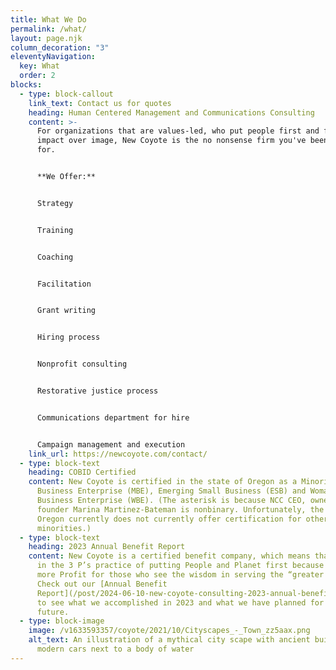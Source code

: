```yaml
---
title: What We Do
permalink: /what/
layout: page.njk
column_decoration: "3"
eleventyNavigation:
  key: What
  order: 2
blocks:
  - type: block-callout
    link_text: Contact us for quotes
    heading: Human Centered Management and Communications Consulting
    content: >-
      For organizations that are values-led, who put people first and focus on
      impact over image, New Coyote is the no nonsense firm you've been looking
      for.


      **We Offer:**


      Strategy


      Training


      Coaching


      Facilitation


      Grant writing


      Hiring process


      Nonprofit consulting


      Restorative justice process


      Communications department for hire


      Campaign management and execution
    link_url: https://newcoyote.com/contact/
  - type: block-text
    heading: COBID Certified
    content: New Coyote is certified in the state of Oregon as a Minority-Owned
      Business Enterprise (MBE), Emerging Small Business (ESB) and Woman*-Owned
      Business Enterprise (WBE). (The asterisk is because NCC CEO, owner, and
      founder Marina Martinez-Bateman is nonbinary. Unfortunately, the state of
      Oregon currently does not currently offer certification for other gender
      minorities.)
  - type: block-text
    heading: 2023 Annual Benefit Report
    content: New Coyote is a certified benefit company, which means that we believe
      in the 3 P’s practice of putting People and Planet first because it means
      more Profit for those who see the wisdom in serving the “greater good.”
      Check out our [Annual Benefit
      Report](/post/2024-06-10-new-coyote-consulting-2023-annual-benefit-corporation-report/)
      to see what we accomplished in 2023 and what we have planned for the
      future.
  - type: block-image
    image: /v1633593357/coyote/2021/10/Cityscapes_-_Town_zz5aax.png
    alt_text: An illustration of a mythical city scape with ancient buildings and
      modern cars next to a body of water
---
```


